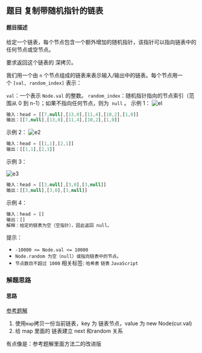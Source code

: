 ## 题目 复制带随机指针的链表
#### 题目描述
给定一个链表，每个节点包含一个额外增加的随机指针，该指针可以指向链表中的任何节点或空节点。

要求返回这个链表的 深拷贝。 

我们用一个由 `n` 个节点组成的链表来表示输入/输出中的链表。每个节点用一个 `[val, random_index]` 表示：

`val`：一个表示 `Node.val` 的整数。
`random_index`：随机指针指向的节点索引（范围从 0 到 n-1）；如果不指向任何节点，则为  `null` 。
示例 1：
![el](./e1.png)
```js
输入：head = [[7,null],[13,0],[11,4],[10,2],[1,0]]
输出：[[7,null],[13,0],[11,4],[10,2],[1,0]]
```
示例 2：
![e2](./e2.png)
```js
输入：head = [[1,1],[2,1]]
输出：[[1,1],[2,1]]
```
示例 3：

![e3](./e3.png)
```js
输入：head = [[3,null],[3,0],[3,null]]
输出：[[3,null],[3,0],[3,null]]
```
示例 4：
```js
输入：head = []
输出：[]
解释：给定的链表为空（空指针），因此返回 null。
```

提示：

- `-10000 <= Node.val <= 10000`
- `Node.random 为空（null）或指向链表中的节点。`
- `节点数目不超过 1000`
相关标签: `哈希表` `链表` `JavaScript`

### 解题思路
#### 思路

[参考题解](https://leetcode-cn.com/problems/copy-list-with-random-pointer/solution/fu-zhi-dai-sui-ji-zhi-zhen-de-lian-biao-by-leetcod/)

1. 使用`map`拷贝一份当前链表，key 为 链表节点，value 为 new Node(cur.val)
2. 给 map 里面的 链表建立 next 和random 关系

有点像是：参考题解里面方法二的改进版